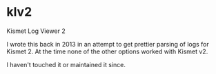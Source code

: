 # klv2
Kismet Log Viewer 2

I wrote this back in 2013 in an attempt to get prettier parsing of logs for Kismet 2. At the time none of the other options worked with Kismet v2. 

I haven't touched it or maintained it since. 
